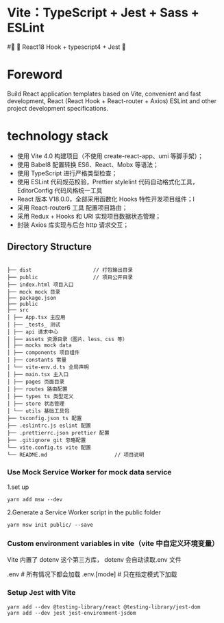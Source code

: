 # Vite：TypeScript + Jest + Sass + ESLint

#🌈 🚀 React18 Hook + typescript4 + Jest 🚀

# Foreword

Build React application templates based on Vite, convenient and fast development, React (React Hook + React-router + Axios) ESLint and other project development specifications.

# technology stack

- 使用 Vite 4.0 构建项目（不使用 create-react-app、umi 等脚手架）；
- 使用 Babel8 配置转换 ES6、React、Mobx 等语法；
- 使用 TypeScript 进行严格类型检查；
- 使用 ESLint 代码规范校验，Prettier stylelint 代码自动格式化工具，EditorConfig 代码风格统一工具
- React 版本 V18.0.0，全部采用函数化 Hooks 特性开发项目组件；l
- 采用 React-router6 工具 配置项目路由；
- 采用 Redux + Hooks 和 URl 实现项目数据状态管理；
- 封装 Axios 库实现与后台 http 请求交互；

## Directory Structure

```

├── dist                    // 打包输出目录
├── public                  // 项目公开目录
├── index.html 项目入口
├── mock mock 目录
├── package.json
├── public
├── src
│ ├── App.tsx 主应用
│ ├── _tests_ 测试
│ ├── api 请求中心
│ ├── assets 资源目录（图片、less、css 等）
│ ├── mocks mock data
│ ├── components 项目组件
│ ├── constants 常量
│ └── vite-env.d.ts 全局声明
│ ├── main.tsx 主入口
│ ├── pages 页面目录
│ ├── routes 路由配置
│ ├── types ts 类型定义
│ ├── store 状态管理
│ └── utils 基础工具包
├── tsconfig.json ts 配置
├── .eslintrc.js eslint 配置
├── .prettierrc.json prettier 配置
├── .gitignore git 忽略配置
└── vite.config.ts vite 配置
└── README.md                      // 项目说明
```

### Use Mock Service Worker for mock data service

1.set up

```
yarn add msw --dev

```

2.Generate a Service Worker script in the public folder

```
yarn msw init public/ --save

```

### Custom environment variables in vite（vite 中自定义环境变量）

Vite 内置了 dotenv 这个第三方库， dotenv 会自动读取.env 文件

.env # 所有情况下都会加载
.env.[mode] # 只在指定模式下加载

### Setup Jest with Vite

```
yarn add --dev @testing-library/react @testing-library/jest-dom
yarn add --dev jest jest-environment-jsdom

```

